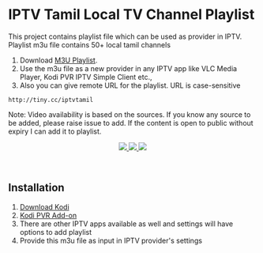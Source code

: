 # IPTV Tamil Local TV Channel Playlist 
This project contains playlist file which can be used as provider in IPTV. Playlist m3u file contains 50+ local tamil channels 
1. Download <a href="https://github.com/prabhacap/IPTV/releases/latest/download/playlist-tamil-local.m3u">M3U Playlist</a>. 
2. Use the m3u file as a new provider in any IPTV app like VLC Media Player, Kodi PVR IPTV Simple Client etc.,
3. Also you can give remote URL for the playlist. URL is case-sensitive

```
http://tiny.cc/iptvtamil
```
Note: Video availability is based on the sources. If you know any source to be added, please raise issue 
to add. If the content is open to public without expiry I can add it to playlist.

<p align="center">
<!-- Release -->
  <a href="https://github.com/echakkara/pvr/releases/latest">
    <img src="https://img.shields.io/github/v/release/prabhacap/IPTV">
  </a>
  <a href="https://github.com/echakkara/pvr/releases/latest">
    <img src="https://img.shields.io/github/downloads/prabhacap/IPTV/total">
  </a>
  <a href="https://github.com/echakkara/pvr/issues">
    <img src="https://img.shields.io/github/issues/prabhacap/IPTV?style=flat-square">
  </a>
  
  </p>
 
 <br>


## Installation

1. <a href="https://kodi.tv/download"> Download Kodi </a> <BR>
2. <a href="https://kodi.wiki/view/Add-on:IPTV_Simple_Client"> Kodi PVR Add-on </a> <BR>
3. There are other IPTV apps available as well and settings will have options to add playlist
4. Provide this m3u file as input in IPTV provider's settings
<BR>
